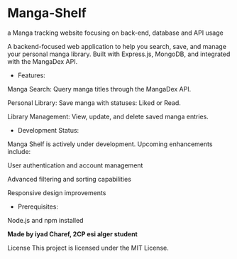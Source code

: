 # Manga-Shelf
a Manga tracking website focusing on back-end, database and API usage

A backend-focused web application to help you search, save, and manage your personal manga library.
Built with Express.js, MongoDB, and integrated with the MangaDex API.

* Features:

Manga Search: Query manga titles through the MangaDex API.

Personal Library: Save manga with statuses: Liked or Read.

Library Management: View, update, and delete saved manga entries.

* Development Status:

Manga Shelf is actively under development. Upcoming enhancements include:

User authentication and account management

Advanced filtering and sorting capabilities

Responsive design improvements

* Prerequisites:

Node.js and npm installed

**Made by iyad Charef, 2CP esi alger student**

License
This project is licensed under the MIT License.
